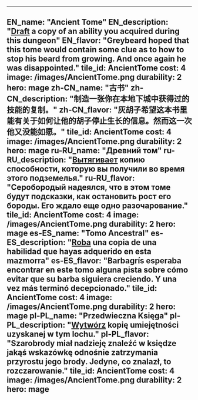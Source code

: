 ---

EN_name: "Ancient Tome"
EN_description: "<u>Draft</u> a copy of an ability you acquired during this dungeon"
EN_flavor: "Greybeard hoped that this tome would contain some clue as to how to stop his beard from growing. And once again he was disappointed."
tile_id: AncientTome
cost: 4
image: /images/AncientTome.png
durability: 2
hero: mage
zh-CN_name: "古书"
zh-CN_description: "制造一张你在本地下城中获得过的技能的复制。"
zh-CN_flavor: "灰胡子希望这本书里能有关于如何让他的胡子停止生长的信息。然而这一次他又没能如愿。"
tile_id: AncientTome
cost: 4
image: /images/AncientTome.png
durability: 2
hero: mage
ru-RU_name: "Древний том"
ru-RU_description: "<u>Вытягивает</u> копию способности, которую вы получили во время этого подземелья."
ru-RU_flavor: "Серобородый надеялся, что в этом томе будут подсказки, как остановить рост его бороды. Его ждало еще одно разочарование."
tile_id: AncientTome
cost: 4
image: /images/AncientTome.png
durability: 2
hero: mage
es-ES_name: "Tomo Ancestral"
es-ES_description: "<u>Roba</u> una copia de una habilidad que hayas adquerido en esta mazmorra"
es-ES_flavor: "Barbagrís esperaba encontrar en este tomo alguna pista sobre cómo evitar que su barba siguiera creciendo. Y una vez más terminó decepcionado."
tile_id: AncientTome
cost: 4
image: /images/AncientTome.png
durability: 2
hero: mage
pl-PL_name: "Przedwieczna Księga"
pl-PL_description: "<u>Wytwórz</u> kopię umiejętności uzyskanej w tym lochu."
pl-PL_flavor: "Szarobrody miał nadzieję znaleźć w księdze jakąś wskazówkę odnośnie zatrzymania przyrostu jego brody. Jedyne, co znalazł, to rozczarowanie."
tile_id: AncientTome
cost: 4
image: /images/AncientTome.png
durability: 2
hero: mage
---